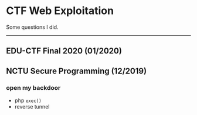 # CTF Web Exploitation

Some questions I did.

---

## EDU-CTF Final 2020 (01/2020)

## NCTU Secure Programming (12/2019)

### open my backdoor

- php `exec()`
- reverse tunnel
